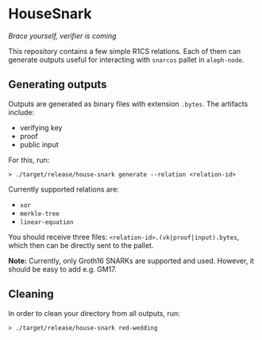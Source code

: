 # HouseSnark
_Brace yourself, verifier is coming_

This repository contains a few simple R1CS relations.
Each of them can generate outputs useful for interacting with `snarcos` pallet in `aleph-node`.

## Generating outputs

Outputs are generated as binary files with extension `.bytes`.
The artifacts include:
 - verifying key
 - proof
 - public input

For this, run:
```shell
> ./target/release/house-snark generate --relation <relation-id>
```

Currently supported relations are:
 - `xor`
 - `merkle-tree`
 - `linear-equation`

You should receive three files: `<relation-id>.(vk|proof|input).bytes`, which then can be directly sent to the pallet.

**Note:** Currently, only Groth16 SNARKs are supported and used.
However, it should be easy to add e.g. GM17.

## Cleaning

In order to clean your directory from all outputs, run:
```shell
> ./target/release/house-snark red-wedding
```
